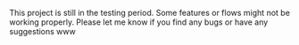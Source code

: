 This project is still in the testing period. Some features or flows might not be working properly. Please let me know if you find any bugs or have any suggestions www
